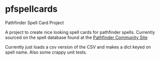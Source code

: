# pfspellcards
Pathfinder Spell Card Project

A project to create nice looking spell cards for pathfinder spells. Currently sourced on the spell database found at the [Pathfinder Community Site](http://www.pathfindercommunity.net/home/databases/spells)

Currently just loads a csv version of the CSV and makes a dict keyed on spell name. Also some crappy unit tests.
